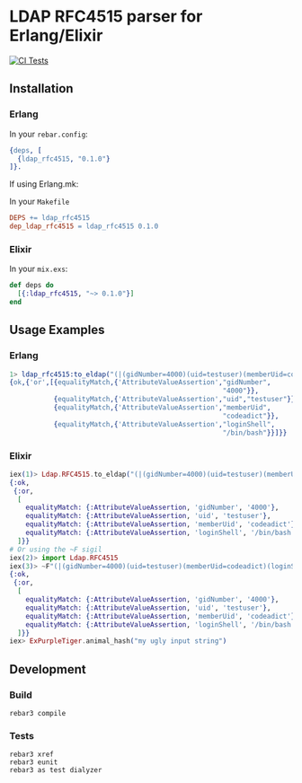 # LDAP RFC4515 parser for Erlang/Elixir

[![CI Tests](https://github.com/codeadict/ldap_rfc4515/actions/workflows/erlang.yml/badge.svg)](https://github.com/codeadict/ldap_rfc4515/actions/workflows/erlang.yml)

## Installation

### Erlang

In your `rebar.config`:

```erlang
{deps, [
  {ldap_rfc4515, "0.1.0"}
]}.
```

If using Erlang.mk:

In your `Makefile`

```makefile
DEPS += ldap_rfc4515
dep_ldap_rfc4515 = ldap_rfc4515 0.1.0
```

### Elixir

In your `mix.exs`:

```elixir
def deps do
  [{:ldap_rfc4515, "~> 0.1.0"}]
end
```

## Usage Examples

### Erlang

```erlang
1> ldap_rfc4515:to_eldap("(|(gidNumber=4000)(uid=testuser)(memberUid=codeadict)(loginShell=/bin/bash))").
{ok,{'or',[{equalityMatch,{'AttributeValueAssertion',"gidNumber",
                                                     "4000"}},
           {equalityMatch,{'AttributeValueAssertion',"uid","testuser"}},
           {equalityMatch,{'AttributeValueAssertion',"memberUid",
                                                     "codeadict"}},
           {equalityMatch,{'AttributeValueAssertion',"loginShell",
                                                     "/bin/bash"}}]}}
```
### Elixir

```elixir
iex(1)> Ldap.RFC4515.to_eldap("(|(gidNumber=4000)(uid=testuser)(memberUid=codeadict)(loginShell=/bin/bash))")
{:ok,
 {:or,
  [
    equalityMatch: {:AttributeValueAssertion, 'gidNumber', '4000'},
    equalityMatch: {:AttributeValueAssertion, 'uid', 'testuser'},
    equalityMatch: {:AttributeValueAssertion, 'memberUid', 'codeadict'},
    equalityMatch: {:AttributeValueAssertion, 'loginShell', '/bin/bash'}
  ]}}
# Or using the ~F sigil
iex(2)> import Ldap.RFC4515
iex(3)> ~F"(|(gidNumber=4000)(uid=testuser)(memberUid=codeadict)(loginShell=/bin/bash))"
{:ok,
 {:or,
  [
    equalityMatch: {:AttributeValueAssertion, 'gidNumber', '4000'},
    equalityMatch: {:AttributeValueAssertion, 'uid', 'testuser'},
    equalityMatch: {:AttributeValueAssertion, 'memberUid', 'codeadict'},
    equalityMatch: {:AttributeValueAssertion, 'loginShell', '/bin/bash'}
  ]}}
iex> ExPurpleTiger.animal_hash("my ugly input string")
```

## Development

### Build

```shell
rebar3 compile
```

### Tests

```shell
rebar3 xref
rebar3 eunit
rebar3 as test dialyzer
```

